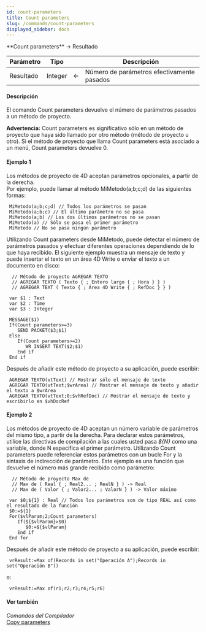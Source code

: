 ```yaml
---
id: count-parameters
title: Count parameters
slug: /commands/count-parameters
displayed_sidebar: docs
---
```


<!--REF #_command_.Count parameters.Syntax-->**Count parameters**  -> Resultado<!-- END REF-->
<!--REF #_command_.Count parameters.Params-->
| Parámetro | Tipo |  | Descripción |
| --- | --- | --- | --- |
| Resultado | Integer | &larr; | Número de parámetros efectivamente pasados |

<!-- END REF-->

#### Descripción 

<!--REF #_command_.Count parameters.Summary-->El comando Count parameters devuelve el número de parámetros pasados a un método de proyecto.<!-- END REF-->

**Advertencia:** Count parameters es significativo sólo en un método de proyecto que haya sido llamado por otro método (método de proyecto u otro). Si el método de proyecto que llama Count parameters está asociado a un menú, Count parameters devuelve 0.

#### Ejemplo 1 

Los métodos de proyecto de 4D aceptan parámetros opcionales, a partir de la derecha.  
Por ejemplo, puede llamar al método MiMetodo(a;b;c;d) de las siguientes formas:

```4d
 MiMetodo(a;b;c;d) // Todos los parámetros se pasan
 MiMetodo(a;b;c) // El último parámetro no se pasa
 MiMetodo(a;b) // Los dos últimos parámetros no se pasan
 MiMetodo(a) // Sólo se pasa el primer parámetro
 MiMetodo // No se pasa ningún parámetro
```

Utilizando Count parameters desde MiMetodo, puede detectar el número de parámetros pasados y efectuar diferentes operaciones dependiendo de lo que haya recibido. El siguiente ejemplo muestra un mensaje de texto y puede insertar el texto en un área 4D Write o enviar el texto a un documento en disco:

```4d
  // Método de proyecto AGREGAR TEXTO
  // AGREGAR TEXTO ( Texto { ; Entero largo { ; Hora } } )
  // AGREGAR TEXT ( Texto { ; Área 4D Write { ; RefDoc } } )
 
 var $1 : Text
 var $2 : Time
 var $3 : Integer
 
 MESSAGE($1)
 If(Count parameters>=3)
    SEND PACKET($3;$1)
 Else
    If(Count parameters>=2)
       WR INSERT TEXT($2;$1)
    End if
 End if
```

Después de añadir este método de proyecto a su aplicación, puede escribir:

```4d
 AGREGAR TEXTO(vtText) // Mostrar sólo el mensaje de texto
 AGREGAR TEXTO(vtText;$wrArea) // Mostrar el mensaje de texto y añadir el texto a $wrArea
 AGREGAR TEXTO(vtText;0;$vhRefDoc) // Mostrar el mensaje de texto y escribirlo en $vhDocRef
```

#### Ejemplo 2 

Los métodos de proyecto de 4D aceptan un número variable de parámetros del mismo tipo, a partir de la derecha. Para declarar estos parámetros, utilice las directivas de compilación a las cuales usted pasa *${N}* como una variable, donde N especifica el primer parámetro. Utilizando Count parameters puede referenciar estos parámetros con un bucle For y la sintaxis de indirección de parámetro. Este ejemplo es una función que devuelve el número más grande recibido como parámetro:

```4d
  // Método de proyecto Max de
  // Max de ( Real { ; Real2... ; RealN } ) -> Real
  // Max de ( Valor { ; Valor2... ; ValorN } ) -> Valor máximo
 
 var $0;${1} : Real // Todos los parámetros son de tipo REAL así como el resultado de la función
 $0:=${1}
 For($vlParam;2;Count parameters)
    If(${$vlParam}>$0)
       $0:=${$vlParam}
    End if
 End for
```

Después de añadir este método de proyecto a su aplicación, puede escribir:

```4d
 vrResult:=Max of(Records in set("Operación A");Records in set("Operación B"))
```

o:

```4d
 vrResult:=Max of(r1;r2;r3;r4;r5;r6)
```

#### Ver también 

*Comandos del Compilador*  
[Copy parameters](copy-parameters.md)  